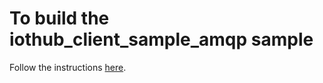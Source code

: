 # To build the iothub_client_sample_amqp sample

Follow the instructions [here](https://github.com/Azure/azure-iot-sdks/blob/master/doc/mbed_setup.md).